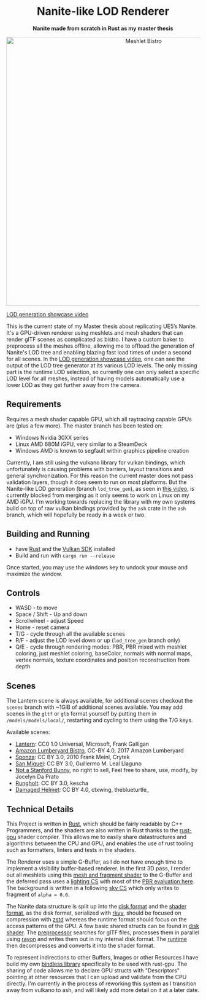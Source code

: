 <!-- Allow this file to not have a first line heading -->
<!-- markdownlint-disable-file MD041 -->

<!-- inline html -->
<!-- markdownlint-disable-file MD033 -->

<div align="center">

# Nanite-like LOD Renderer

**Nanite made from scratch in Rust as my master thesis**

[<img src="docs/nanite_bistro.jpg" alt="Meshlet Bistro" width="700"/>](https://www.youtube.com/watch?v=g002AhbOUOM)
</div>

[LOD generation showcase video](https://www.youtube.com/watch?v=g002AhbOUOM)

This is the current state of my Master thesis about replicating UE5’s Nanite. It's a GPU-driven renderer using meshlets and mesh shaders that can render glTF scenes as complicated as bistro. I have a custom baker to preprocess all the meshes offline, allowing me to offload the generation of Nanite's LOD tree and enabling blazing fast load times of under a second for all scenes. In the [LOD generation showcase video](https://www.youtube.com/watch?v=g002AhbOUOM), one can see the output of the LOD tree generator at its various LOD levels. The only missing part is the runtime LOD selection, so currently one can only select a specific LOD level for all meshes, instead of having models automatically use a lower LOD as they get further away from the camera.

## Requirements

Requires a mesh shader capable GPU, which all raytracing capable GPUs are (plus a few more). The master branch has been tested on:
* Windows Nvidia 30XX series
* Linux AMD 680M iGPU, very similar to a SteamDeck
* Windows AMD is known to segfault within graphics pipeline creation

Currently, I am still using the vulkano library for vulkan bindings, which unfortunately is causing problems with
barriers, layout transitions and general synchronization. For this reason the current master does not pass validation
layers, though it does seem to run on most platforms. But the Nanite-like LOD generation (branch `lod_tree_gen`),
as seen in [this video](https://www.youtube.com/watch?v=g002AhbOUOM), is currently blocked from merging as it only seems
to work on Linux on my AMD iGPU. I'm working towards replacing the library with my own systems build on top of raw
vulkan bindings provided by the `ash` crate in the `ash` branch, which will hopefully be ready in a week or two.

## Building and Running

* have [Rust](https://rustup.rs/) and the [Vulkan SDK](https://vulkan.lunarg.com/) installed
* Build and run with `cargo run --release`

Once started, you may use the windows key to undock your mouse and maximize the window.

## Controls

* WASD - to move
* Space / Shift - Up and down
* Scrollwheel - adjust Speed
* Home - reset camera
* T/G - cycle through all the available scenes
* R/F - adjust the LOD level down or up (`lod_tree_gen` branch only)
* Q/E - cycle through rendering modes: PBR, PBR mixed with meshlet coloring, just meshlet coloring, baseColor, normals with normal maps, vertex normals, texture coordinates and position reconstruction from depth

## Scenes

The Lantern scene is always available, for additional scenes checkout the `scenes` branch with ~1GiB of additional
scenes available. You may add scenes in the `gltf` or `glb` format yourself by putting them in
`/models/models/local/`, restarting and cycling to them using the T/G keys.

Available scenes:
* [Lantern](https://github.com/KhronosGroup/glTF-Sample-Assets/tree/main/Models/Lantern): CC0 1.0 Universal, Microsoft, Frank Galligan
* [Amazon Lumberyard Bistro](https://developer.nvidia.com/orca/amazon-lumberyard-bistro), CC-BY 4.0, 2017 Amazon Lumberyard
* [Sponza](https://casual-effects.com/data/): CC BY 3.0, 2010 Frank Meinl, Crytek
* [San Miguel](https://casual-effects.com/data/): CC BY 3.0, Guillermo M. Leal Llaguno
* [Not a Stanford Bunny](https://jocelyndaprato.artstation.com/projects/g8PKBm), no right to sell, Feel free to share, use, modify, by Jocelyn Da Prato
* [Rungholt](https://casual-effects.com/data/): CC BY 3.0, kescha
* [Damaged Helmet](https://github.com/KhronosGroup/glTF-Sample-Assets/tree/main/Models/DamagedHelmet): CC BY 4.0, ctxwing, theblueturtle_

## Technical Details

This Project is written in [Rust](https://rustup.rs/), which should be fairly readable by C++ Programmers, and the shaders are also written in Rust thanks to the [rust-gpu](https://github.com/Rust-GPU/rust-gpu/) shader compiler. This allows me to easily share datastructures and algorithms between the CPU and GPU, and enables the use of rust tooling such as formatters, linters and tests in the shaders.

The Renderer uses a simple G-Buffer, as I do not have enough time to implement a visibility buffer-based renderer. In the first 3D pass, I render out all meshlets using this [mesh and fragment shader](space-engine-shader/src/renderer/meshlet/mesh_shader.rs) to the G-Buffer and the deferred pass uses a [lighting CS](space-engine-shader/src/renderer/lighting/lighting_compute.rs) with most of the [PBR evaluation here](space-engine-shader/src/material/pbr.rs). The background is written in a following [sky CS](space-engine-shader/src/renderer/lighting/lighting_compute.rs) which only writes to fragment of
`alpha = 0.0`.

The Nanite data structure is split up into the [disk format](space-asset-disk/src/meshlet) and the [shader format](space-asset-shader/src/meshlet), as the disk format, serialized with [rkyv](https://github.com/rkyv/rkyv), should be focused on compression with [zstd](https://github.com/gyscos/zstd-rs) whereas the runtime format should focus on the access patterns of the GPU. A few basic shared structs can be found in [disk shader](space-asset-disk-shader/src/meshlet). The [preprocessor](space-asset-preprocess/src/meshlet/build_script.rs) searches for glTF files, processes them in parallel using [rayon](https://github.com/rayon-rs/rayon) and writes them out in my internal disk format. The [runtime](space-asset-rt/src/meshlet/scene.rs) then decompresses and converts it into the shader format.

To represent indirections to other Buffers, Images or other Resources I have build my own [bindless library](vulkano-bindless) specifically to be used with rust-gpu. The sharing of code allows me to declare GPU structs with "Descriptors" pointing at other resources that I can upload and validate from the CPU directly. I'm currently in the process of reworking this system as I transition away from vulkano to ash, and will likely add more detail on it at a later date.
